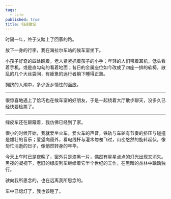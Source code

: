 ```yaml
---
tags:
  - Life
published: true
title: 归途散记
---
```


时隔一年，终于又踏上了回家的路。


放下一身的行李，我在海拉尔车站的候车室坐下。


小孩子好奇的四处瞧着，老人紧紧抓着孩子的小手；年轻的人们带着耳机，低头看着手机，或是直勾勾的看着地面；昔日的金属座位如今改成了四座一排的软椅，散乱的几个大丝袋间，有疲惫的远行者躺下睡得正熟。


拥挤的人潮中，多少近乡情怯的面庞。

---

很惊喜地遇上了恰巧也在候车室的好朋友，于是一起绕着大厅散步聊天，没多久已经快要检票了。

---

绿皮车还在颠簸着，我仿佛已经到了家。


很小的时候开始，我就爱坐火车。爱火车的声音，铁轨与车轮有节奏的挤压与碰撞是雄壮的音乐；爱望向窗外，看电线杆与灌木匆匆飞过，山峦悠然的旋转起伏，像匆忙消逝的日子，像悄然转身的年华。

今天上车时已是夜晚了，窗外只是漆黑一片，偶然有星星点点的灯光出现又消失。黑夜的凝视下，老旧的绿皮列车继续着它半个世纪的工作，在黑暗的丛林中踽踽独行。

驶向我所思念的，也在远离我所思念的。


车中已熄灯了，我也该睡了。

